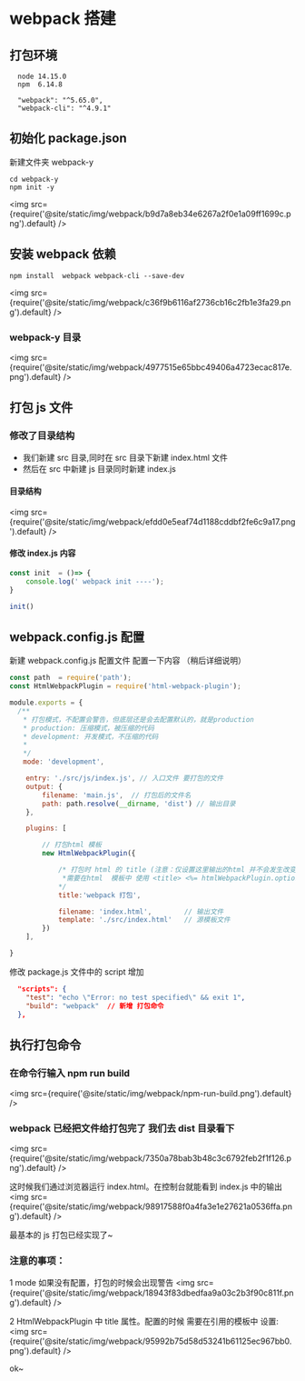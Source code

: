 # webpack 搭建

## 打包环境

```
  node 14.15.0
  npm  6.14.8

  "webpack": "^5.65.0",
  "webpack-cli": "^4.9.1"
```

## 初始化 package.json

新建文件夹 webpack-y

```
cd webpack-y
npm init -y

```

<img src={require('@site/static/img/webpack/b9d7a8eb34e6267a2f0e1a09ff1699c.png').default} />

## 安装 webpack 依赖

```
npm install  webpack webpack-cli --save-dev
```

<img src={require('@site/static/img/webpack/c36f9b6116af2736cb16c2fb1e3fa29.png').default} />

### webpack-y 目录

<img src={require('@site/static/img/webpack/4977515e65bbc49406a4723ecac817e.png').default} />

## 打包 js 文件

### 修改了目录结构

- 我们新建 src 目录,同时在 src 目录下新建 index.html 文件
- 然后在 src 中新建 js 目录同时新建 index.js

#### 目录结构

<img src={require('@site/static/img/webpack/efdd0e5eaf74d1188cddbf2fe6c9a17.png').default} />

#### 修改 index.js 内容

```javaScript
const init  = ()=> {
    console.log(' webpack init ----');
}

init()
```

## webpack.config.js 配置

新建 webpack.config.js 配置文件 配置一下内容 （稍后详细说明）

```javaScript
const path  = require('path');
const HtmlWebpackPlugin = require('html-webpack-plugin');

module.exports = {
  /**
　　* 打包模式，不配置会警告，但底层还是会去配置默认的，就是production
　　* production: 压缩模式，被压缩的代码
　　* development: 开发模式，不压缩的代码
　　*
　　*/
　　mode: 'development',

    entry: './src/js/index.js', // 入口文件 要打包的文件
    output: {
        filename: 'main.js',  // 打包后的文件名
        path: path.resolve(__dirname, 'dist') // 输出目录
    },

    plugins: [

        // 打包html 模板
        new HtmlWebpackPlugin({

            /* 打包时 html 的 title (注意：仅设置这里输出的html 并不会发生改变，
             *需要在html  模板中 使用 <title> <%= htmlWebpackPlugin.options.title %> </title>)
            */
            title:'webpack 打包',

            filename: 'index.html',        // 输出文件
            template: './src/index.html'   // 源模板文件
        })
    ],

}
```

修改 package.js 文件中的 script 增加

```json
  "scripts": {
    "test": "echo \"Error: no test specified\" && exit 1",
    "build": "webpack"  // 新增 打包命令
  },
```

## 执行打包命令

### 在命令行输入 **npm run build**

<img src={require('@site/static/img/webpack/npm-run-build.png').default} />

### webpack 已经把文件给打包完了 我们去 dist 目录看下

<img src={require('@site/static/img/webpack/7350a78bab3b48c3c6792feb2f1f126.png').default} />

这时候我们通过浏览器运行 index.html。在控制台就能看到 index.js 中的输出
<img src={require('@site/static/img/webpack/98917588f0a4fa3e1e27621a0536ffa.png').default} />

最基本的 js 打包已经实现了~

### 注意的事项：

1 mode 如果没有配置，打包的时候会出现警告
<img src={require('@site/static/img/webpack/18943f83dbedfaa9a03c2b3f90c811f.png').default} />

2 HtmlWebpackPlugin 中 title 属性。配置的时候 需要在引用的模板中
设置: <title> <%= htmlWebpackPlugin.options.title %> </title>
<img src={require('@site/static/img/webpack/95992b75d58d53241b61125ec967bb0.png').default} />

ok~
